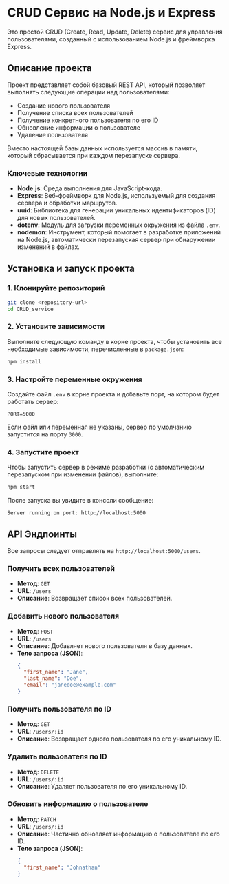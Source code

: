 # CRUD Сервис на Node.js и Express

Это простой CRUD (Create, Read, Update, Delete) сервис для управления пользователями, созданный с использованием Node.js и фреймворка Express.

## Описание проекта

Проект представляет собой базовый REST API, который позволяет выполнять следующие операции над пользователями:
- Создание нового пользователя
- Получение списка всех пользователей
- Получение конкретного пользователя по его ID
- Обновление информации о пользователе
- Удаление пользователя

Вместо настоящей базы данных используется массив в памяти, который сбрасывается при каждом перезапуске сервера.

### Ключевые технологии
- **Node.js**: Среда выполнения для JavaScript-кода.
- **Express**: Веб-фреймворк для Node.js, используемый для создания сервера и обработки маршрутов.
- **uuid**: Библиотека для генерации уникальных идентификаторов (ID) для новых пользователей.
- **dotenv**: Модуль для загрузки переменных окружения из файла `.env`.
- **nodemon**: Инструмент, который помогает в разработке приложений на Node.js, автоматически перезапуская сервер при обнаружении изменений в файлах.

## Установка и запуск проекта

### 1. Клонируйте репозиторий
```bash
git clone <repository-url>
cd CRUD_service
```

### 2. Установите зависимости
Выполните следующую команду в корне проекта, чтобы установить все необходимые зависимости, перечисленные в `package.json`:
```bash
npm install
```

### 3. Настройте переменные окружения
Создайте файл `.env` в корне проекта и добавьте порт, на котором будет работать сервер:
```
PORT=5000
```
Если файл или переменная не указаны, сервер по умолчанию запустится на порту `3000`.

### 4. Запустите проект
Чтобы запустить сервер в режиме разработки (с автоматическим перезапуском при изменении файлов), выполните:
```bash
npm start
```
После запуска вы увидите в консоли сообщение:
```
Server running on port: http://localhost:5000
```

## API Эндпоинты

Все запросы следует отправлять на `http://localhost:5000/users`.

### Получить всех пользователей
- **Метод**: `GET`
- **URL**: `/users`
- **Описание**: Возвращает список всех пользователей.

### Добавить нового пользователя
- **Метод**: `POST`
- **URL**: `/users`
- **Описание**: Добавляет нового пользователя в базу данных.
- **Тело запроса (JSON)**:
  ```json
  {
    "first_name": "Jane",
    "last_name": "Doe",
    "email": "janedoe@example.com"
  }
  ```

### Получить пользователя по ID
- **Метод**: `GET`
- **URL**: `/users/:id`
- **Описание**: Возвращает одного пользователя по его уникальному ID.

### Удалить пользователя по ID
- **Метод**: `DELETE`
- **URL**: `/users/:id`
- **Описание**: Удаляет пользователя по его уникальному ID.

### Обновить информацию о пользователе
- **Метод**: `PATCH`
- **URL**: `/users/:id`
- **Описание**: Частично обновляет информацию о пользователе по его ID.
- **Тело запроса (JSON)**:
  ```json
  {
    "first_name": "Johnathan"
  }
  ```
